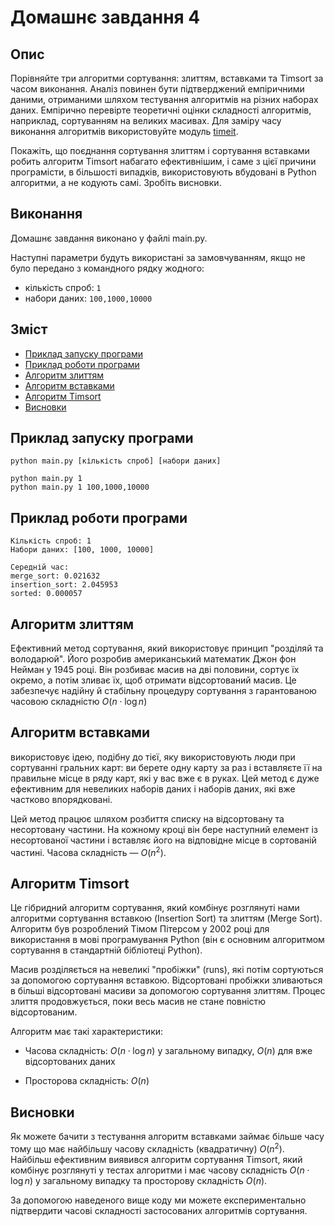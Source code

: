 # Домашнє завдання 4

## Опис

Порівняйте три алгоритми сортування: злиттям, вставками та Timsort за часом виконання. Аналіз повинен бути підтверджений емпіричними даними, отриманими шляхом тестування алгоритмів на різних наборах даних. Емпірично перевірте теоретичні оцінки складності алгоритмів, наприклад, сортуванням на великих масивах. Для заміру часу виконання алгоритмів використовуйте модуль [timeit](https://docs.python.org/uk/3/library/timeit.html).

Покажіть, що поєднання сортування злиттям і сортування вставками робить алгоритм Timsort набагато ефективнішим, і саме з цієї причини програмісти, в більшості випадків, використовують вбудовані в Python алгоритми, а не кодують самі. Зробіть висновки.

## Виконання

Домашнє завдання виконано у файлі main.py.

Наступні параметри будуть використані за замовчуванням, якщо не було передано з командного рядку жодного:

-   кількість спроб: `1`
-   набори даних: `100,1000,10000`

## Зміст

-   [Приклад запуску програми](#приклад-запуску-програми)
-   [Приклад роботи програми](#приклад-роботи-програми)
-   [Алгоритм злиттям](#алгоритм-злиттям)
-   [Алгоритм вставками](#алгоритм-вставками)
-   [Алгоритм Timsort](#алгоритм-timsort)
-   [Висновки](#висновки)

## Приклад запуску програми

```
python main.py [кількість спроб] [набори даних]
```

```
python main.py 1
python main.py 1 100,1000,10000
```

## Приклад роботи програми

```
Кількість спроб: 1
Набори даних: [100, 1000, 10000]

Середній час:
merge_sort: 0.021632
insertion_sort: 2.045953
sorted: 0.000057
```

## Алгоритм злиттям

Ефективний метод сортування, який використовує принцип "розділяй та володарюй". Його розробив американський математик Джон фон Нейман у 1945 році. Він розбиває масив на дві половини, сортує їх окремо, а потім зливає їх, щоб отримати відсортований масив. Це забезпечує надійну й стабільну процедуру сортування з гарантованою часовою складністю $O(n \cdot  \log n)$

## Алгоритм вставками

використовує ідею, подібну до тієї, яку використовують люди при сортуванні гральних карт: ви берете одну карту за раз і вставляєте її на правильне місце в ряду карт, які у вас вже є в руках. Цей метод є дуже ефективним для невеликих наборів даних і наборів даних, які вже частково впорядковані.

Цей метод працює шляхом розбиття списку на відсортовану та несортовану частини. На кожному кроці він бере наступний елемент із несортованої частини і вставляє його на відповідне місце в сортованій частині. Часова складність — $O(n^2)$.

## Алгоритм Timsort

Це гібридний алгоритм сортування, який комбінує розглянуті нами алгоритми сортування вставкою (Insertion Sort) та злиттям (Merge Sort). Алгоритм був розроблений Тімом Пітерсом у 2002 році для використання в мові програмування Python (він є основним алгоритмом сортування в стандартній бібліотеці Python).

Масив розділяється на невеликі "пробіжки" (runs), які потім сортуються за допомогою сортування вставкою. Відсортовані пробіжки зливаються в більші відсортовані масиви за допомогою сортування злиттям. Процес злиття продовжується, поки весь масив не стане повністю відсортованим.

Алгоритм має такі характеристики:

-   Часова складність: $O(n \cdot  \log n)$ у загальному випадку, $O(n)$ для вже відсортованих даних

-   Просторова складність: $O(n)$

## Висновки

Як можете бачити з тестування алгоритм вставками займає більше часу тому що має найбільшу часову складність (квадратичну) $O(n^2)$. Найбільш ефективним виявився алгоритм сортування Timsort, який комбінує розглянуті у тестах алгоритми і має часову складність $O(n \cdot  \log n)$ у загальному випадку та просторову складність $O(n)$.

За допомогою наведеного вище коду ми можете експериментально підтвердити часові складності застосованих алгоритмів сортування.
